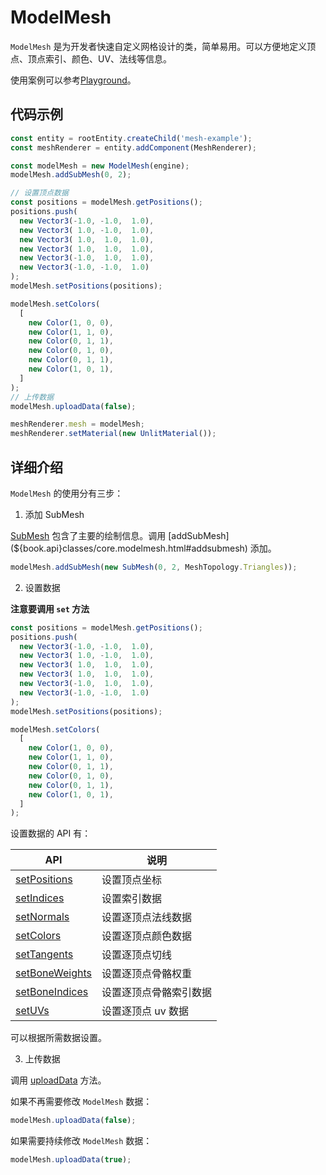 # ModelMesh

`ModelMesh` 是为开发者快速自定义网格设计的类，简单易用。可以方便地定义顶点、顶点索引、颜色、UV、法线等信息。

使用案例可以参考[Playground](${book.playground}#/model-mesh)。

## 代码示例

```TypeScript
const entity = rootEntity.createChild('mesh-example');
const meshRenderer = entity.addComponent(MeshRenderer);

const modelMesh = new ModelMesh(engine);
modelMesh.addSubMesh(0, 2);

// 设置顶点数据
const positions = modelMesh.getPositions();
positions.push(
  new Vector3(-1.0, -1.0,  1.0),
  new Vector3( 1.0, -1.0,  1.0),
  new Vector3( 1.0,  1.0,  1.0),
  new Vector3( 1.0,  1.0,  1.0),
  new Vector3(-1.0,  1.0,  1.0),
  new Vector3(-1.0, -1.0,  1.0)
);
modelMesh.setPositions(positions);

modelMesh.setColors(
  [
    new Color(1, 0, 0),
    new Color(1, 1, 0),
    new Color(0, 1, 1),
    new Color(0, 1, 0),
    new Color(0, 1, 1),
    new Color(1, 0, 1),
  ]
);
// 上传数据
modelMesh.uploadData(false);

meshRenderer.mesh = modelMesh;
meshRenderer.setMaterial(new UnlitMaterial());
```

## 详细介绍

`ModelMesh` 的使用分有三步：

1. 添加 SubMesh

[SubMesh](${book.api}classes/core.submesh.html) 包含了主要的绘制信息。调用 [addSubMesh](${book.api}classes/core.modelmesh.html#addsubmesh) 添加。

```TypeScript
modelMesh.addSubMesh(new SubMesh(0, 2, MeshTopology.Triangles));
```

2. 设置数据

**注意要调用 `set` 方法**

```TypeScript
const positions = modelMesh.getPositions();
positions.push(
  new Vector3(-1.0, -1.0,  1.0),
  new Vector3( 1.0, -1.0,  1.0),
  new Vector3( 1.0,  1.0,  1.0),
  new Vector3( 1.0,  1.0,  1.0),
  new Vector3(-1.0,  1.0,  1.0),
  new Vector3(-1.0, -1.0,  1.0)
);
modelMesh.setPositions(positions);

modelMesh.setColors(
  [
    new Color(1, 0, 0),
    new Color(1, 1, 0),
    new Color(0, 1, 1),
    new Color(0, 1, 0),
    new Color(0, 1, 1),
    new Color(1, 0, 1),
  ]
);
```

设置数据的 API 有：

| API            | 说明                   |
| -------------- | ---------------------- |
| [setPositions](${book.api}classes/core.modelmesh.html#setpositions)   | 设置顶点坐标           |
| [setIndices](${book.api}classes/core.modelmesh.html#setindices)     | 设置索引数据           |
| [setNormals](${book.api}classes/core.modelmesh.html#setnormals)     | 设置逐顶点法线数据     |
| [setColors](${book.api}classes/core.modelmesh.html#setcolors)      | 设置逐顶点颜色数据     |
| [setTangents](${book.api}classes/core.modelmesh.html#settangents)    | 设置逐顶点切线         |
| [setBoneWeights](${book.api}classes/core.modelmesh.html#setboneweights) | 设置逐顶点骨骼权重     |
| [setBoneIndices](${book.api}classes/core.modelmesh.html#setboneindices) | 设置逐顶点骨骼索引数据 |
| [setUVs](${book.api}classes/core.modelmesh.html#setuvs)         | 设置逐顶点 uv 数据     |

可以根据所需数据设置。

3. 上传数据

调用 [uploadData](${book.api}classes/core.modelmesh.html#uploaddata) 方法。

如果不再需要修改 `ModelMesh` 数据：

``` TypeScript
modelMesh.uploadData(false);
```

如果需要持续修改 `ModelMesh` 数据：

``` TypeScript
modelMesh.uploadData(true);
```


